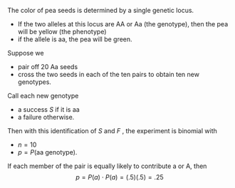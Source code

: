 The color of pea seeds is determined by a single genetic locus. 
- If the two alleles at this locus are AA or Aa (the genotype), then the pea will be yellow (the phenotype)
- if the allele is aa, the pea will be green. 

Suppose we 
- pair off 20 Aa seeds 
- cross the two seeds in each of the ten pairs to obtain ten new genotypes. 

Call each new genotype 
- a success $S$ if it is aa 
- a failure otherwise. 

Then with this identification of $S$ and $F$ , the experiment is binomial with
- $n = {10}$
- $p = P ( \text{aa genotype})$. 

If each member of the pair is equally likely to contribute a or A, then 
$$p = P\left( a\right) \cdot P\left( a\right) = \left( {.5}\right) \left( {.5}\right) = {.25}$$